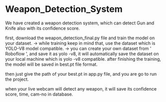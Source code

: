 # Weapon_Detection_System

We have created a weapon detection system, which can detect Gun and Knife also with its confidence score.

first, download the weapon_detection_final.py file and train the model on your dataset.
    -> while training keep in mind that, use the dataset which is YOLO-V8 model compatible.
    -> you can create your own dataset from ' Roboflow ', and save it as yolo -v8, it will automatically save the dataset on your local machine which is yolo -v8 compatible.
after finishing the training, the model will be saved in best.pt file format.

then just give the path of your best.pt in app.py file, and you are go to run the project.

when your live webcam will detect any weapon, it will save its confidence score, time, cam-no in database.
